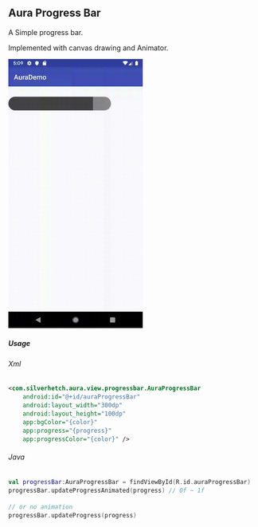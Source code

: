 Aura Progress Bar
-----------------

A Simple progress bar.

Implemented with canvas drawing and Animator.

<img src="images/aura_progressbar.gif" width="270">

##### Usage 

###### Xml
```xml
<com.silverhetch.aura.view.progressbar.AuraProgressBar
    android:id="@+id/auraProgressBar"
    android:layout_width="300dp"
    android:layout_height="100dp"
    app:bgColor="{color}"
    app:progress="{progress}"
    app:progressColor="{color}" />
```

###### Java

```kotlin
val progressBar:AuraProgressBar = findViewById(R.id.auraProgressBar)
progressBar.updateProgressAnimated(progress) // 0f ~ 1f

// or no animation
progressBar.updateProgress(progress)

```




